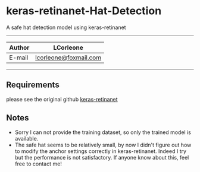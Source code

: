 
keras-retinanet-Hat-Detection
======
A safe hat detection model using keras-retinanet

****
	
|Author|LCorleone|
|---|---
|E-mail|lcorleone@foxmail.com


****

## Requirements
please see the original github [keras-retinanet](https://github.com/fizyr/keras-retinanet)  

## Notes
* Sorry I can not provide the training dataset, so only the trained model is available.
* The safe hat seems to be relatively small, by now I didn't figure out how to modify the anchor settings correctly in keras-retinanet. Indeed I try but the performance is not satisfactory. If anyone know about this, feel free to contact me!

